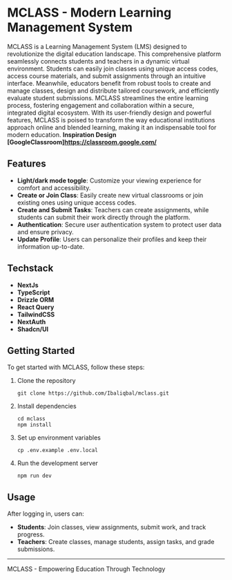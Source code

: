 # MCLASS - Modern Learning Management System

MCLASS is a Learning Management System (LMS) designed to revolutionize the digital education landscape. This comprehensive platform seamlessly connects students and teachers in a dynamic virtual environment. Students can easily join classes using unique access codes, access course materials, and submit assignments through an intuitive interface. Meanwhile, educators benefit from robust tools to create and manage classes, design and distribute tailored coursework, and efficiently evaluate student submissions. MCLASS streamlines the entire learning process, fostering engagement and collaboration within a secure, integrated digital ecosystem. With its user-friendly design and powerful features, MCLASS is poised to transform the way educational institutions approach online and blended learning, making it an indispensable tool for modern education. **Inspiration Design [GoogleClassroom]https://classroom.google.com/**

## Features

- **Light/dark mode toggle**: Customize your viewing experience for comfort and accessibility.
- **Create or Join Class**: Easily create new virtual classrooms or join existing ones using unique access codes.
- **Create and Submit Tasks**: Teachers can create assignments, while students can submit their work directly through the platform.
- **Authentication**: Secure user authentication system to protect user data and ensure privacy.
- **Update Profile**: Users can personalize their profiles and keep their information up-to-date.

## Techstack

- **NextJs**
- **TypeScript**
- **Drizzle ORM**
- **React Query**
- **TailwindCSS**
- **NextAuth**
- **Shadcn/UI**

## Getting Started

To get started with MCLASS, follow these steps:

1. Clone the repository
   ```
   git clone https://github.com/Ibaliqbal/mclass.git
   ```
2. Install dependencies
   ```
   cd mclass
   npm install
   ```
3. Set up environment variables
   ```
   cp .env.example .env.local
   ```
4. Run the development server
   ```
   npm run dev
   ```

## Usage

After logging in, users can:

- **Students**: Join classes, view assignments, submit work, and track progress.
- **Teachers**: Create classes, manage students, assign tasks, and grade submissions.

---

MCLASS - Empowering Education Through Technology
